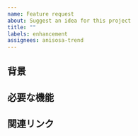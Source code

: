 ```yaml
---
name: Feature request
about: Suggest an idea for this project
title: ""
labels: enhancement
assignees: anisosa-trend
---
```


## 背景

## 必要な機能

## 関連リンク
